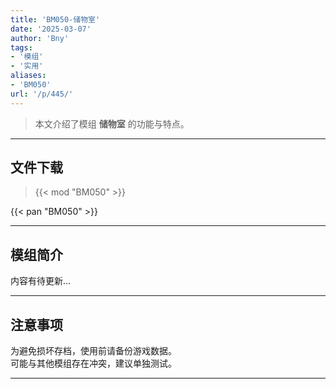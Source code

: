 ```yaml
---
title: 'BM050-储物室'
date: '2025-03-07'
author: 'Bny'
tags:
- '模组'
- '实用'
aliases:
- 'BM050'
url: '/p/445/'
---
```


> 本文介绍了模组 **储物室** 的功能与特点。

---

## 文件下载  

> {{< mod "BM050" >}}  

{{< pan "BM050" >}}  

---

## 模组简介

>  
内容有待更新...  

---

## 注意事项

>  
为避免损坏存档，使用前请备份游戏数据。  
可能与其他模组存在冲突，建议单独测试。  

---

